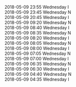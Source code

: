 2018-05-09 23:55 Wednesday  I  
2018-05-09 23:45 Wednesday  N  
2018-05-09 20:45 Wednesday  I  
2018-05-09 09:20 Wednesday  N  
2018-05-09 08:40 Wednesday  I  
2018-05-09 08:35 Wednesday  N  
2018-05-09 08:20 Wednesday  I  
2018-05-09 08:05 Wednesday  N  
2018-05-09 08:00 Wednesday  I  
2018-05-09 07:05 Wednesday  N  
2018-05-09 07:00 Wednesday  I  
2018-05-09 06:35 Wednesday  N  
2018-05-09 06:30 Wednesday  I  
2018-05-09 04:40 Wednesday  N  
2018-05-09 04:35 Wednesday  I  
